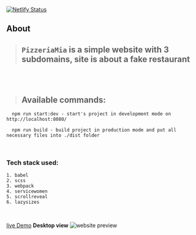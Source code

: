  [![Netlify Status](https://api.netlify.com/api/v1/badges/9adaffa5-e125-4864-a6dc-51aa7e47865c/deploy-status)](https://app.netlify.com/sites/pizzeriamia/deploys)


## About

> ##  `PizzeriaMia` is a simple website with 3 subdomains, site is about a fake restaurant

<br/>


<br/>

> ## Available commands:
```
  npm run start:dev - start's project in development mode on http://localhost:8080/

  npm run build - build project in production mode and put all necessary files into ./dist folder
```

<br/>

### Tech stack used:

    1. babel
    2. scss
    3. webpack
    4. servicewomen
    5. scrollreveal
    6. lazysizes

<br/>


[live Demo](https://pizzeriamia.netlify.app/)
**Desktop view** 
![website preview](./landingPage.png)


